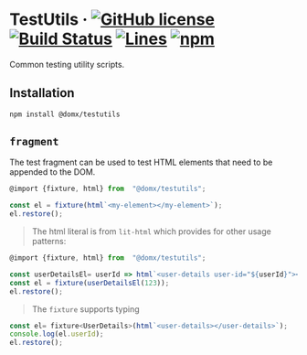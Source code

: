 # TestUtils &middot; [![GitHub license](https://img.shields.io/badge/license-MIT-blue.svg)](https://www.mit.edu/~amini/LICENSE.md) [![Build Status](https://travis-ci.com/domxjs/domx.svg?branch=packages/TestUtils)](https://travis-ci.com/github/domxjs/domx) [![Lines](https://img.shields.io/badge/Coverage-100%25-brightgreen.svg?style=flat)](https://app.travis-ci.com/github/domxjs/domx/branches) [![npm](https://img.shields.io/npm/v/@domx/testutils)](https://www.npmjs.com/package/@domx/testutils)


Common testing utility scripts.

## Installation
```sh
npm install @domx/testutils
```
## `fragment`
The test fragment can be used to test HTML elements that need to be appended to the DOM.
```js
@import {fixture, html} from  "@domx/testutils";

const el = fixture(html`<my-element></my-element>`);
el.restore();
```

> The html literal is from `lit-html` which provides for other usage patterns:
```js
@import {fixture, html} from  "@domx/testutils";

const userDetailsEl= userId => html`<user-details user-id="${userId}"></user-details>`;
const el = fixture(userDetailsEl(123));
el.restore();
```

> The `fixture` supports typing
```js
const el= fixture<UserDetails>(html`<user-details></user-details>`);
console.log(el.userId);
el.restore();
```

